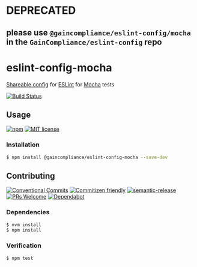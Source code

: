 # DEPRECATED 
## please use `@gaincompliance/eslint-config/mocha` in the `GainCompliance/eslint-config` repo

# eslint-config-mocha

[Shareable config](https://eslint.org/docs/developer-guide/shareable-configs#shareable-configs)
for [ESLint](https://eslint.org) for 
[Mocha](https://mochajs.org) tests

<!--status-badges start -->

[![Build Status][ci-badge]][ci-link]

<!--status-badges end -->

## Usage

<!--consumer-badges start -->

[![npm][npm-badge]][npm-link]
[![MIT license][license-badge]][license-link]

<!--consumer-badges end -->

### Installation

```sh
$ npm install @gaincompliance/eslint-config-mocha --save-dev
```

## Contributing

<!--contribution-badges start -->

[![Conventional Commits][commit-convention-badge]][commit-convention-link]
[![Commitizen friendly][commitizen-badge]][commitizen-link]
[![semantic-release][semantic-release-badge]][semantic-release-link]
[![PRs Welcome][PRs-badge]][PRs-link]
[![Dependabot][dependabot-badge]][dependabot-link]

<!--contribution-badges end -->

### Dependencies

```sh
$ nvm install
$ npm install
```

### Verification

```sh
$ npm test
```

[npm-link]: https://www.npmjs.com/package/@gaincompliance/eslint-config-mocha

[npm-badge]: https://img.shields.io/npm/v/@gaincompliance/eslint-config-mocha.svg

[license-link]: LICENSE

[license-badge]: https://img.shields.io/github/license/GainCompliance/eslint-config-mocha.svg

[ci-link]: https://travis-ci.com/GainCompliance/eslint-config-mocha

[ci-badge]: https://img.shields.io/travis/com/GainCompliance/eslint-config-mocha/master.svg

[commit-convention-link]: https://conventionalcommits.org

[commit-convention-badge]: https://img.shields.io/badge/Conventional%20Commits-1.0.0-yellow.svg

[commitizen-link]: http://commitizen.github.io/cz-cli/

[commitizen-badge]: https://img.shields.io/badge/commitizen-friendly-brightgreen.svg

[semantic-release-link]: https://github.com/semantic-release/semantic-release

[semantic-release-badge]: https://img.shields.io/badge/%20%20%F0%9F%93%A6%F0%9F%9A%80-semantic--release-e10079.svg

[PRs-link]: http://makeapullrequest.com

[PRs-badge]: https://img.shields.io/badge/PRs-welcome-brightgreen.svg

[dependabot-link]: https://dependabot.com/

[dependabot-badge]: https://badgen.net/dependabot/GainCompliance/eslint-config-mocha/?icon=dependabot
